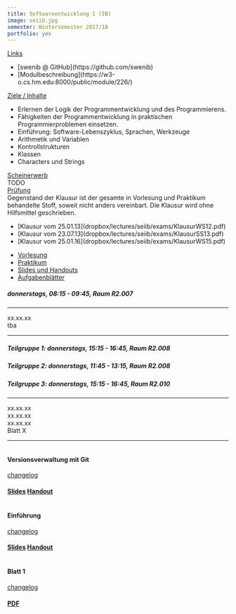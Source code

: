 ```yaml
---
title: Softwareentwicklung I (IB)
image: seiib.jpg
semester: Wintersemester 2017/18
portfolio: yes
---
```


<div class="container">
<div class="row">
<!-- {{{ Left sidebar  -->
<div class="col-md-4">
<div class="sidebar-box">
<div class="card-accordion card-accordion-simple card-accordion-icons-left mb80" id="card-accordion-simple" role="tablist" aria-multiselectable="true">
<!-- {{{ card 0: Links -->
<div class="card">
<div class="card-header accordion-header" role="tab" id="headingZero">
<a data-toggle="collapse" data-parent="#card-accordion-simple" href="#collapseZeroList" aria-expanded="true" aria-controls="collapseZeroList">
Links
</a>
</div>
<div id="collapseZeroList" class="collapse show" role="tabpanel" aria-labelledby="headingZero">
<div class="card-block">

<ul class="icon-list list-unstyled">
<li><i class="ion-link"></i>
[swenib @ GitHub](https://github.com/swenib)
</li>
<li><i class="ion-link"></i>
[Modulbeschreibung](https://w3-o.cs.hm.edu:8000/public/module/226/)
</li>
</ul>

</div>
</div>
</div>
<!-- }}} card 0 end -->
<!-- {{{ card 1: Ziele / Inhalte -->
<div class="card">
<div class="card-header accordion-header" role="tab" id="headingOne">
<a class="collapsed" data-toggle="collapse" data-parent="#card-accordion-simple" href="#collapseOneList" aria-expanded="false" aria-controls="collapseOneList">
Ziele / Inhalte
</a>
</div>
<div id="collapseOneList" class="collapse" role="tabpanel" aria-labelledby="headingOne">
<div class="card-block">

<ul class="icon-list list-unstyled">
<li><i class="ion-checkmark-round"></i>
Erlernen der Logik der Programmentwicklung und des Programmierens.
</li>
<li><i class="ion-checkmark-round"></i>
Fähigkeiten der Programmentwicklung in praktischen Programmierproblemen einsetzen.
</li>
<li><i class="ion-checkmark-round"></i>
Einführung: Software-Lebenszyklus, Sprachen, Werkzeuge
</li>
<li><i class="ion-checkmark-round"></i>
Arithmetik und Variablen
</li>
<li><i class="ion-checkmark-round"></i>
Kontrollstrukturen
</li>
<li><i class="ion-checkmark-round"></i>
Klassen
</li>
<li><i class="ion-checkmark-round"></i>
Characters und Strings
</li></ul>

</div>
</div>
</div>
<!-- }}} card 1 end -->
<!-- {{{ card 2: Scheinerwerb -->
<div class="card">
<div class="card-header accordion-header" role="tab" id="headingTwo">
<a class="collapsed" data-toggle="collapse" data-parent="#card-accordion-simple" href="#collapseTwoList" aria-expanded="false" aria-controls="collapseTwoList">
Scheinerwerb
</a>
</div>
<div id="collapseTwoList" class="collapse" role="tabpanel" aria-labelledby="headingTwo">
<div class="card-block">
TODO
<!-- Im Praktikum bearbeiten Sie selbstständig verschiedene von mir gestellte Aufgaben, die
Sie zur Bewertung abgeben müssen. Wurden die Abgaben insgesamt als erfolgreich von mir
bewertet, bekommen Sie einen Schein, der Ihnen erlaubt an der schriftlichen Prüfung
teilzunehmen.

Es gibt 5 Abgaben, die Sie jeweils an einem Dienstag Abend bis spätestens 23:59 abgeben
müssen. Für diese gilt:

-   Abgabe 0 wird nicht bewertet
-   Abgaben 1-3 müssen in der Summe zu 75% bestanden sein
-   Abgabe 4 muss zu 75% bestanden sein

Es gibt zwei weitere Abgaben in Form von sog. Livecodings. Dabei bekommen Sie zu
Beginn des Praktikums ein Aufgabenblatt und müssen die Lösung bis zum Ende des
Praktikums abgeben. Die Livecodings müssen beide zu mindestens 50% bestanden
sein. Die Livecodings finden unter Prüfungsbedingungen statt, d.h. erscheinen Sie
bitte pünktlich und es wird insbesondere nicht untereinander kommuniziert.

Alle Abgaben erfolgen als Einzelabgaben durch das Pushen in ein zugewiesenes
Git-Repository auf [GitHub](https://github.com/seiib-15WS). Blatt 0/Abgabe 0 dient
insbesondere dazu das Arbeiten mit Git und GitHub auszuprobieren, so dass es bei allen
anderen Abgaben zu keinen Problemen mehr kommt. -->
</div>
</div>
</div> <!-- card 2 end -->

<!-- card 3 -->
<div class="card">
<div class="card-header accordion-header" role="tab" id="headingThree">
<a class="collapsed" data-toggle="collapse" data-parent="#card-accordion-simple" href="#collapseThreeList" aria-expanded="false" aria-controls="collapseThreeList">
Prüfung
</a>
</div>
<div id="collapseThreeList" class="collapse" role="tabpanel" aria-labelledby="headingThree">
<div class="card-block">
Gegenstand der Klausur ist der gesamte in Vorlesung und Praktikum
behandelte Stoff, soweit nicht anders vereinbart. Die Klausur
wird ohne Hilfsmittel geschrieben.

<ul class="icon-list list-unstyled">
<li><i class="ion-compose"></i>
[Klausur vom 25.01.13](dropbox/lectures/seiib/exams/KlausurWS12.pdf)
</li>
<li><i class="ion-compose"></i>
[Klausur vom 23.07.13](dropbox/lectures/seiib/exams/KlausurSS13.pdf)
</li>
<li><i class="ion-compose"></i>
[Klausur vom 25.01.16](dropbox/lectures/seiib/exams/KlausurWS15.pdf)
</li>
</ul>
</div>
</div>
</div>
<!-- }}} card 3 end -->
</div> <!-- accordion end -->
</div><!-- sidebar-box end -->
</div><!-- sidebar end -->
<!-- }}} -->
<!-- {{{ Right contents -->
<div class="col-md-8">
<!-- {{{ Tab Titel -->
<ul class="nav-tabs nav" role="tablist">
<li class="nav-item">
<a class="ion-ios-book active nav-link" href="#Vorlesung" data-taget="#Vorlesung" role="tab" data-toggle="tab">
Vorlesung
</a>
</li>
<li class="nav-item">
<a class=" ion-ios-monitor nav-link" href="#Praktikum" data-taget="#Praktikum" role="tab" data-toggle="tab">
Praktikum
</a>
</li>
<li class="nav-item">
<a class=" ion-ios-cloud-download nav-link" href="#Slides" data-taget="#Slides" role="tab" data-toggle="tab">
Slides und Handouts
</a>
</li>
<li class="nav-item">
<a class=" ion-ios-cloud-download nav-link" href="#Exercises" data-taget="#Exercises" role="tab" data-toggle="tab">
Aufgabenblätter
</a>
</li>
</ul>
<!-- }}} -->
<!-- {{{ Tab contents -->
<div class="tab-content">
<!-- {{{ Tab: Vorlesung -->
<div class="space-30"></div>
<div role="tabpanel" class="tab-pane show active fade" id="Vorlesung" aria-expanded="true">

<h5>donnerstags, 08:15 - 09:45, Raum R2.007</h5>
<hr />
<div class="row">
<div class="col-md-2">
xx.xx.xx</div>
<div class="col-md-10">
tba</div>
</div> <!-- row end -->
<hr />
</div><!-- tab-panel end -->
<!-- }}} -->
<!-- {{{ Tab: Praktikum -->
<div role="tabpanel" class="tab-pane fade" id="Praktikum" aria-expanded="false">

<h5>Teilgruppe 1: donnerstags, 15:15 - 16:45, Raum R2.008</h5>
<h5>Teilgruppe 2: donnerstags, 11:45 - 13:15, Raum R2.008</h5>
<h5>Teilgruppe 3: donnerstags, 15:15 - 16:45, Raum R2.010</h5>
<hr />

<div class="row">
<div class="col-md-2">xx.xx.xx</div>
<div class="col-md-2">xx.xx.xx</div>
<div class="col-md-2">xx.xx.xx</div>
<div class="col-md-6">Blatt X</div>
</div> <!-- row end -->
<hr />

</div>
<!-- }}} -->
<!-- {{{ Tab: Slides und Handouts -->
<div role="tabpanel" class="tab-pane fade" id="Slides" aria-expanded="false">

<div class="row">

<div class="col-md-6 margin-btm-20">
<div class="portfolio-sec">
<div class="portfolio-thumnail">
<a href="dropbox/lectures/seiib/slides/00_Git.pdf">
<img src="dropbox/lectures/seiib/slides/00_Git.png" class="img-fluid" alt=""></a>
</div>
<div class="portfolio-desc text-center">
<h4 class="portfolio-post-title">Versionsverwaltung mit Git</h4>
<a class="portfolio-post-cat" href="dropbox/lectures/seiib/slides/00_Git.json">changelog</a>
<h4><a href="dropbox/lectures/seiib/slides/00_Git.pdf" class="btn theme-btn-default btn-lg">Slides</a>
<a href="dropbox/lectures/seiib/handouts/00_Git.pdf" class="btn theme-btn-default btn-lg">Handout</a></h4>
</div><!-- portfolio-desc end -->
</div><!-- portfolio-sec end -->
</div><!-- col-md-6 end -->


<div class="col-md-6 margin-btm-20">
<div class="portfolio-sec">
<div class="portfolio-thumnail">
<a href="dropbox/lectures/seiib/slides/01_Einfuehrung.pdf">
<img src="dropbox/lectures/seiib/slides/01_Einfuehrung.png" class="img-fluid" alt=""></a>
</div>
<div class="portfolio-desc text-center">
<h4 class="portfolio-post-title">Einführung</h4>
<a class="portfolio-post-cat" href="dropbox/lectures/seiib/slides/01_Einfuehrung.json">changelog</a>
<h4><a href="dropbox/lectures/seiib/slides/01_Einfuehrung.pdf" class="btn theme-btn-default btn-lg">Slides</a>
<a href="dropbox/lectures/seiib/handouts/01_Einfuehrung.pdf" class="btn theme-btn-default btn-lg">Handout</a></h4>
</div><!-- portfolio-desc end -->
</div><!-- portfolio-sec end -->
</div><!-- col-md-6 end -->




</div><!-- row end -->

</div><!-- tabpanel Slides end -->
<!-- }}} -->
<!-- {{{ Tab: Aufgabenblätter -->
<div role="tabpanel" class="tab-pane fade" id="Exercises" aria-expanded="false">

<div class="row">

<div class="col-md-6 margin-btm-20">
<div class="portfolio-sec">
<div class="portfolio-thumnail">
<a href="dropbox/lectures/seiib/exercises/Blatt01.pdf">
<img src="dropbox/lectures/seiib/exercises/Blatt01.png" class="img-fluid" alt="">
</a>
</div>
<div class="portfolio-desc text-center">
<h4 class="portfolio-post-title">Blatt 1</h4>
<a class="portfolio-post-cat" href="dropbox/lectures/seiib/exercises/Blatt01.json">changelog</a>
<h4><a href="dropbox/lectures/seiib/exercises/Blatt01.pdf" class="btn theme-btn-default btn-lg">
PDF
</a>
</h4>
</div><!-- portfolio-desc end -->
</div><!-- portfolio-sec end -->
</div><!-- col-md-6 end -->

</div><!-- row end -->

</div>
<!-- }}} -->
</div>
<!-- }}} -->
</div>
<!-- }}} -->
</div>
</div>
